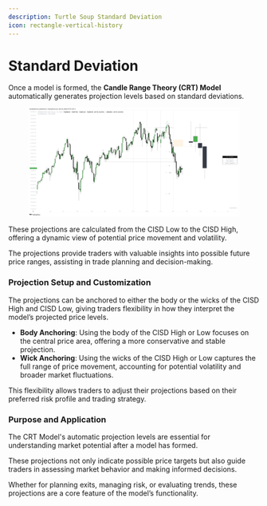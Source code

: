 ```yaml
---
description: Turtle Soup Standard Deviation
icon: rectangle-vertical-history
---
```


# Standard Deviation

Once a model is formed, the **Candle Range Theory (CRT) Model** automatically generates projection levels based on standard deviations.

<figure><img src="../../.gitbook/assets/docs-crt-004.png" alt=""><figcaption></figcaption></figure>

These projections are calculated from the CISD Low to the CISD High, offering a dynamic view of potential price movement and volatility.

The projections provide traders with valuable insights into possible future price ranges, assisting in trade planning and decision-making.

### Projection Setup and Customization

The projections can be anchored to either the body or the wicks of the CISD High and CISD Low, giving traders flexibility in how they interpret the model’s projected price levels.

* **Body Anchoring**: Using the body of the CISD High or Low focuses on the central price area, offering a more conservative and stable projection.
* **Wick Anchoring**: Using the wicks of the CISD High or Low captures the full range of price movement, accounting for potential volatility and broader market fluctuations.

This flexibility allows traders to adjust their projections based on their preferred risk profile and trading strategy.

### Purpose and Application

The CRT Model's automatic projection levels are essential for understanding market potential after a model has formed.

These projections not only indicate possible price targets but also guide traders in assessing market behavior and making informed decisions.

Whether for planning exits, managing risk, or evaluating trends, these projections are a core feature of the model’s functionality.
